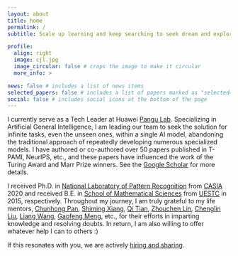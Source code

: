 ```yaml
---
layout: about
title: home
permalink: /
subtitle: Scale up learning and keep searching to seek dream and explore AI.

profile:
  align: right
  image: cjl.jpg
  image_circular: false # crops the image to make it circular
  more_info: >

news: false # includes a list of news items
selected_papers: false # includes a list of papers marked as "selected={true}"
social: false # includes social icons at the bottom of the page
---
```

I currently serve as a Tech Leader at Huawei [Pangu Lab](https://www.huaweicloud.com/product/pangu.html). Specializing in Artificial General Intelligence, I am leading our team to seek the solution for infinite tasks, even the unseen ones, within a single AI model, abandoning the traditional approach of repeatedly developing numerous specialized models. I have authored or co-authored over 50 papers published in T-PAMI, NeurIPS, etc., and these papers have influenced the work of the Turing Award and Marr Prize winners. See the [Google Scholar](https://scholar.google.com/citations?user=RDwnNsQAAAAJ) for more details.

I received Ph.D. in [National Laboratory of Pattern Recognition](https://nlpr.ia.ac.cn/en) from [CASIA](https://www.ia.cas.cn/) 2020 and received B.E. in [School of Mathematical Sciences](https://www.math.uestc.edu.cn/) from [UESTC](https://www.uestc.edu.cn/) in 2015, respectively. Throughout my journey, I am truly grateful to my life mentors, [Chunhong Pan](https://people.ucas.ac.cn/~panchunhong), [Shiming Xiang](https://people.ucas.ac.cn/~xiangshiming), [Qi Tian](https://www.qitian1987.com/index.html), [Zhouchen Lin](https://zhouchenlin.github.io/), [Chenglin Liu](https://teacher.ucas.ac.cn/~liuchenglin), [Liang Wang](https://people.ucas.ac.cn/~wangliang), [Gaofeng Meng](https://people.ucas.ac.cn/~gfmeng), etc., for their efforts in imparting knowledge and resolving doubts. In return, I am also willing to offer whatever help I can to others :)

If this resonates with you, we are actively [hiring and sharing](mailto:jianlong.chang@huawei.com).
